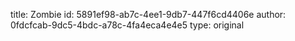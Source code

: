 title: Zombie
id: 5891ef98-ab7c-4ee1-9db7-447f6cd4406e
author: 0fdcfcab-9dc5-4bdc-a78c-4fa4eca4e4e5
type: original
